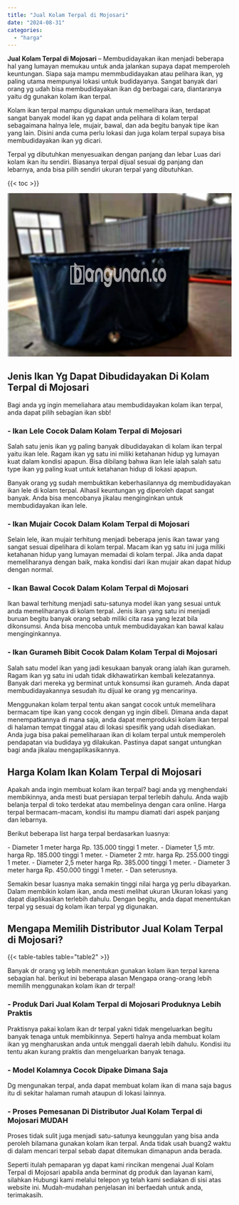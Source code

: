 ```yaml
---
title: "Jual Kolam Terpal di Mojosari"
date: "2024-08-31"
categories: 
  - "harga"
---
```


**Jual Kolam Terpal di Mojosari** – Membudidayakan ikan menjadi beberapa hal yang lumayan memukau untuk anda jalankan supaya dapat memperoleh keuntungan. Siapa saja mampu memmbudidayakan atau pelihara ikan, yg paling utama mempunyai lokasi untuk budidayanya. Sangat banyak dari orang yg udah bisa membudidayakan ikan dg berbagai cara, diantaranya yaitu dg gunakan kolam ikan terpal.

Kolam ikan terpal mampu digunakan untuk memelihara ikan, terdapat sangat banyak model ikan yg dapat anda pelihara di kolam terpal sebagaimana halnya lele, mujair, bawal, dan ada begitu banyak tipe ikan yang lain. Disini anda cuma perlu lokasi dan juga kolam terpal supaya bisa membudidayakan ikan yg dicari.

Terpal yg dibutuhkan menyesuaikan dengan panjang dan lebar Luas dari kolam ikan itu sendiri. Biasanya terpal dijual sesuai dg panjang dan lebarnya, anda bisa pilih sendiri ukuran terpal yang dibutuhkan.

{{< toc >}}

![Jual Kolam Terpal di Mojosari](/images/jual-kolam-terpal-56.png)

## Jenis Ikan Yg Dapat Dibudidayakan Di Kolam Terpal di Mojosari

Bagi anda yg ingin memeliahara atau membudidayakan kolam ikan terpal, anda dapat pilih sebagian ikan sbb!

### \- Ikan Lele Cocok Dalam Kolam Terpal di Mojosari

Salah satu jenis ikan yg paling banyak dibudidayakan di kolam ikan terpal yaitu ikan lele. Ragam ikan yg satu ini miliki ketahanan hidup yg lumayan kuat dalam kondisi apapun. Bisa dibilang bahwa ikan lele ialah salah satu type ikan yg paling kuat untuk ketahanan hidup di lokasi apapun.

Banyak orang yg sudah membuktikan keberhasilannya dg membudidayakan ikan lele di kolam terpal. Alhasil keuntungan yg diperoleh dapat sangat banyak. Anda bisa mencobanya jikalau menginginkan untuk membudidayakan ikan lele.

### \- Ikan Mujair Cocok Dalam Kolam Terpal di Mojosari

Selain lele, ikan mujair terhitung menjadi beberapa jenis ikan tawar yang sangat sesuai dipelihara di kolam terpal. Macam ikan yg satu ini juga miliki ketahanan hidup yang lumayan memadai di kolam terpal. Jika anda dapat memeliharanya dengan baik, maka kondisi dari ikan mujair akan dapat hidup dengan normal.

### \- Ikan Bawal Cocok Dalam Kolam Terpal di Mojosari

Ikan bawal terhitung menjadi satu-satunya model ikan yang sesuai untuk anda memeliharanya di kolam terpal. Jenis ikan yang satu ini menjadi buruan begitu banyak orang sebab miliki cita rasa yang lezat bila dikonsumsi. Anda bisa mencoba untuk membudidayakan kan bawal kalau menginginkannya.

### \- Ikan Gurameh Bibit Cocok Dalam Kolam Terpal di Mojosari

Salah satu model ikan yang jadi kesukaan banyak orang ialah ikan gurameh. Ragam ikan yg satu ini udah tidak dikhawatirkan kembali kelezatannya. Banyak dari mereka yg berminat untuk konsumsi ikan gurameh. Anda dapat membudidayakannya sesudah itu dijual ke orang yg mencarinya.

Menggunakan kolam terpal tentu akan sangat cocok untuk memelihara bermacam tipe ikan yang cocok dengan yg ingin dibeli. Dimana anda dapat menempatkannya di mana saja, anda dapat memproduksi kolam ikan terpal di halaman tempat tinggal atau di lokasi spesifik yang udah disediakan. Anda juga bisa pakai pemeliharaan ikan di kolam terpal untuk memperoleh pendapatan via budidaya yg dilakukan. Pastinya dapat sangat untungkan bagi anda jikalau mengaplikasikannya.

## Harga Kolam Ikan Kolam Terpal di Mojosari

Apakah anda ingin membuat kolam ikan terpal? bagi anda yg menghendaki membikinnya, anda mesti buat persiapan terpal terlebih dahulu. Anda wajib belanja terpal di toko terdekat atau membelinya dengan cara online. Harga terpal bermacam-macam, kondisi itu mampu diamati dari aspek panjang dan lebarnya.

Berikut beberapa list harga terpal berdasarkan luasnya:

\- Diameter 1 meter harga Rp. 135.000 tinggi 1 meter. - Diameter 1,5 mtr. harga Rp. 185.000 tinggi 1 meter. - Diameter 2 mtr. harga Rp. 255.000 tinggi 1 meter. - Diameter 2,5 meter harga Rp. 385.000 tinggi 1 meter. - Diameter 3 meter harga Rp. 450.000 tinggi 1 meter. - Dan seterusnya.

Semakin besar luasnya maka semakin tinggi nilai harga yg perlu dibayarkan. Dalam membikin kolam ikan, anda mesti melihat ukuran Ukuran lokasi yang dapat diaplikasikan terlebih dahulu. Dengan begitu, anda dapat menentukan terpal yg sesuai dg kolam ikan terpal yg digunakan.

## Mengapa Memilih Distributor Jual Kolam Terpal di Mojosari?

{{< table-tables table="table2" >}}

Banyak dr orang yg lebih menentukan gunakan kolam ikan terpal karena sebagian hal. berikut ini beberapa alasan Mengapa orang-orang lebih memilih menggunakan kolam ikan dr terpal!

### \- Produk Dari Jual Kolam Terpal di Mojosari Produknya Lebih Praktis

Praktisnya pakai kolam ikan dr terpal yakni tidak mengeluarkan begitu banyak tenaga untuk membikinnya. Seperti halnya anda membuat kolam ikan yg mengharuskan anda untuk menggali daerah lebih dahulu. Kondisi itu tentu akan kurang praktis dan mengeluarkan banyak tenaga.

### \- Model Kolamnya Cocok Dipake Dimana Saja

Dg mengunakan terpal, anda dapat membuat kolam ikan di mana saja bagus itu di sekitar halaman rumah ataupun di lokasi lainnya.

### \- Proses Pemesanan Di Distributor Jual Kolam Terpal di Mojosari MUDAH

Proses tidak sulit juga menjadi satu-satunya keunggulan yang bisa anda peroleh bilamana gunakan kolam ikan terpal. Anda tidak usah buang2 waktu di dalam mencari terpal sebab dapat ditemukan dimanapun anda berada.

Seperti itulah pemaparan yg dapat kami rincikan mengenai Jual Kolam Terpal di Mojosari apabila anda berminat dg produk dan layanan kami, silahkan Hubungi kami melalui telepon yg telah kami sediakan di sisi atas website ini. Mudah-mudahan penjelasan ini berfaedah untuk anda, terimakasih.
